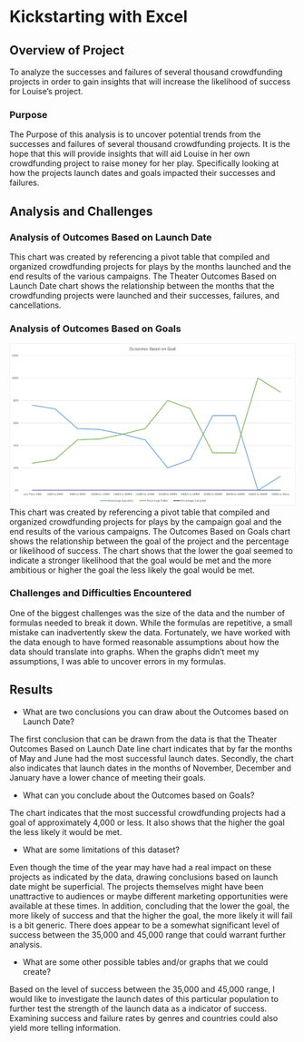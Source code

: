 # **Kickstarting with Excel**

## **Overview of Project**

To analyze the successes and failures of several thousand crowdfunding projects in order to gain insights that will increase the likelihood of success for Louise’s project. 

### **Purpose**

The Purpose of this analysis is to uncover potential trends from the successes and failures of several thousand crowdfunding projects. It is the hope that this will provide insights that will aid Louise in her own crowdfunding project to raise money for her play. Specifically looking at how the projects launch dates and goals impacted their successes and failures. 

## **Analysis and Challenges**

### **Analysis of Outcomes Based on Launch Date**

This chart was created by referencing a pivot table that compiled and organized crowdfunding projects for plays by the months launched and the end results of the various campaigns. The Theater Outcomes Based on Launch Date chart shows the relationship between the months that the crowdfunding projects were launched and their successes, failures, and cancellations. 

### **Analysis of Outcomes Based on Goals**
![Outcomes Based on Launch Date]( https://github.com/Panther1976/kickstarter-analysis/blob/main/Outcomes_vs_Goals.png)
This chart was created by referencing a pivot table that compiled and organized crowdfunding projects for plays by the campaign goal and the end results of the various campaigns. The Outcomes Based on Goals chart shows the relationship between the goal of the project and the percentage or likelihood of success.  The chart shows that the lower the goal seemed to indicate a stronger likelihood that the goal would be met and the more ambitious or higher the goal the less likely the goal would be met. 

### **Challenges and Difficulties Encountered**

One of the biggest challenges was the size of the data and the number of formulas needed to break it down. While the formulas are repetitive, a small mistake can inadvertently skew the data. Fortunately, we have worked with the data enough to have formed reasonable assumptions about how the data should translate into graphs. When the graphs didn’t meet my assumptions, I was able to uncover errors in my formulas. 

## **Results**

- What are two conclusions you can draw about the Outcomes based on Launch Date?

The first conclusion that can be drawn from the data is that the Theater Outcomes Based on Launch Date line chart indicates that by far the months of May and June had the most successful launch dates. Secondly, the chart also indicates that launch dates in the months of November, December and January have a lower chance of meeting their goals. 

- What can you conclude about the Outcomes based on Goals?

The chart indicates that the most successful crowdfunding projects had a goal of approximately 4,000 or less. It also shows that the higher the goal the less likely it would be met. 

- What are some limitations of this dataset?

Even though the time of the year may have had a real impact on these projects as indicated by the data, drawing conclusions based on launch date might be superficial. The projects themselves might have been unattractive to audiences or maybe different marketing opportunities were available at these times. In addition, concluding that the lower the goal, the more likely of success and that the higher the goal, the more likely it will fail is a bit generic. There does appear to be a somewhat significant level of success between the 35,000 and 45,000 range that could warrant further analysis. 

- What are some other possible tables and/or graphs that we could create?

Based on the level of success between the 35,000 and 45,000 range, I would like to investigate the launch dates of this particular population to further test the strength of the launch data as a indicator of success. Examining success and failure rates by genres and countries could also yield more telling information. 
